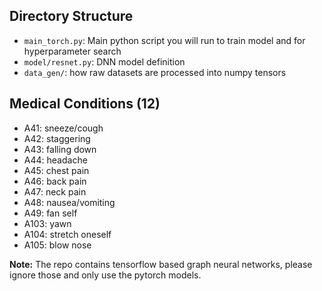 ## Directory Structure
- `main_torch.py`: Main python script you will run to train model and for hyperparameter search
- `model/resnet.py`: DNN model definition
- `data_gen/`: how raw datasets are processed into numpy tensors

## Medical Conditions (12)
- A41: sneeze/cough	
- A42: staggering	
- A43: falling down	
- A44: headache
- A45: chest pain	
- A46: back pain	
- A47: neck pain	
- A48: nausea/vomiting
- A49: fan self	
- A103: yawn	
- A104: stretch oneself	
- A105: blow nose

**Note:** The repo contains tensorflow based graph neural networks, please ignore those and only use the pytorch models.
